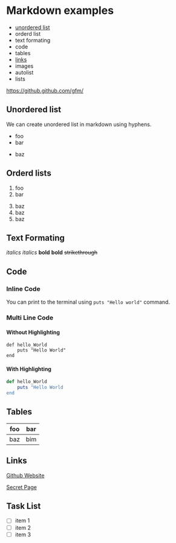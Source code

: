 # Markdown examples 

- [unordered list](#unordered-list)
- orderd list
- text formating
- code
- tables
- [links](#links)
- images
- autolist
- lists

https://github.github.com/gfm/

## Unordered list

We can create unordered list in markdown using hyphens. 

- foo
- bar
+ baz

## Orderd lists

1. foo
2. bar
3) baz
3) baz
3) baz

## Text Formating 

_italics_ 
*italics* 
**bold**
__bold__
~~strikethrough~~

## Code 

### Inline Code 

You can print to the terminal using `puts "Hello world"` command. 

### Multi Line Code 

#### Without Highlighting

```
def hello_World
    puts "Hello World"
end
```

#### With Highlighting

```rb
def hello_World
    puts "Hello World
end
```

## Tables 

| foo | bar |
| --- | --- |
| baz | bim |

## Links

[Github Website](https://github.com)

[Secret Page](./secrets.md)

## Task List

- [ ] item 1
- [ ] item 2
- [ ] item 3